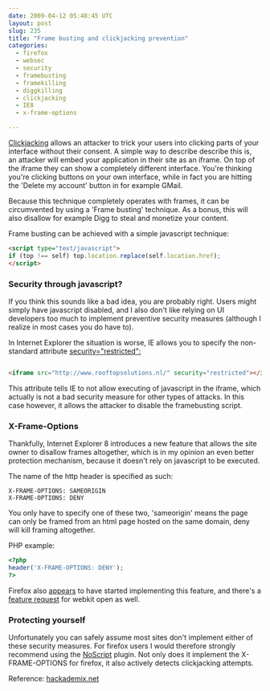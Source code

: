```yaml
---
date: 2009-04-12 05:48:45 UTC
layout: post
slug: 235
title: "Frame busting and clickjacking prevention"
categories:
  - firefox
  - websec
  - security
  - framebusting
  - framekilling
  - diggkilling
  - clickjacking
  - IE8
  - x-frame-options

---
```


<a href="http://en.wikipedia.org/wiki/Clickjacking">Clickjacking</a> allows
an attacker to trick your users into clicking parts of your interface without
their consent. A simple way to describe describe this is, an attacker will embed
your application in their site as an iframe. On top of the iframe they can
show a completely different interface. You're thinking you're clicking buttons
on your own interface, while in fact you are hitting the 'Delete my account'
button in for example GMail.

Because this technique completely operates with frames, it can be
circumvented by using a 'Frame busting' technique. As a bonus, this will also
disallow for example Digg to steal and monetize your content.

Frame busting can be achieved with a simple javascript technique:

```html
<script type="text/javascript">
if (top !== self) top.location.replace(self.location.href);
</script>
```

<h3>Security through javascript?</h3>

If you think this sounds like a bad idea, you are probably right. Users might
simply have javascript disabled, and I also don't like relying on UI developers
too much to implement preventive security measures (although I realize in most
cases you do have to).

In Internet Explorer the situation is worse, IE allows you to specify the
non-standard attribute <a href="http://msdn.microsoft.com/en-us/library/ms534622(VS.85).aspx">security="restricted":</a>

```html

<iframe src="http://www.rooftopsolutions.nl/" security="restricted"></iframe>

```

This attribute tells IE to not allow executing of javascript in the iframe,
which actually is not a bad security measure for other types of attacks. In this
case however, it allows the attacker to disable the framebusting script.

<h3>X-Frame-Options</h3>

Thankfully, Internet Explorer 8 introduces a new feature that allows the site
owner to disallow frames altogether, which is in my opinion an even better
protection mechanism, because it doesn't rely on javascript to be executed.

The name of the http header is specified as such:

```
X-FRAME-OPTIONS: SAMEORIGIN
X-FRAME-OPTIONS: DENY
```

You only have to specify one of these two, 'sameorigin' means the page
can only be framed from an html page hosted on the same domain, deny will
kill framing altogether.


PHP example:

```php
<?php
header('X-FRAME-OPTIONS: DENY');
?>
```

Firefox also <a href="https://bugzilla.mozilla.org/show_bug.cgi?id=475530">appears</a> to
have started implementing this feature, and there's a <a href="https://bugs.webkit.org/show_bug.cgi?id=23907">feature request</a> for webkit open as well.

<h3>Protecting yourself</h3>

Unfortunately you can safely assume most sites don't implement either of
these security measures. For firefox users I would therefore strongly recommend
using the <a href="http://noscript.net/">NoScript</a> plugin. Not only
does it implement the X-FRAME-OPTIONS for firefox, it also actively detects
clickjacking attempts.

Reference: <a href="http://hackademix.net">hackademix.net</a>
